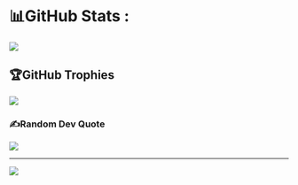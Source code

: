 # 📊GitHub Stats :
![](https://github-readme-stats.vercel.app/api/top-langs/?username=trantiendat2709&theme=default&hide_border=false&include_all_commits=false&count_private=false&layout=compact)

## 🏆GitHub Trophies
![](https://github-trophies.vercel.app/?username=trantiendat2709&theme=radical&no-frame=false&no-bg=false&margin-w=4)

### ✍️Random Dev Quote
![](https://quotes-github-readme.vercel.app/api?type=horizontal&theme=radical)

---
[![](https://visitcount.itsvg.in/api?id=trantiendat2709&icon=0&color=0)](https://visitcount.itsvg.in)
